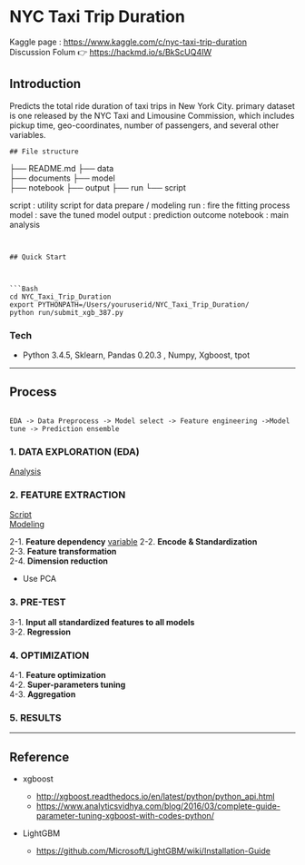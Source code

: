# NYC Taxi Trip Duration
Kaggle page : https://www.kaggle.com/c/nyc-taxi-trip-duration
<br >Discussion Folum :point_right: <https://hackmd.io/s/BkScUQ4IW>


## Introduction

Predicts the total ride duration of taxi trips in New York City. primary dataset is one released by the NYC Taxi and Limousine Commission, which includes pickup time, geo-coordinates, number of passengers, and several other variables.

```
## File structure

```
├── README.md
├── data  
├── documents
├── model   
├── notebook
├── output
├── run
└── script


script : utility script for data prepare / modeling 
run    : fire the fitting process 
model  : save the tuned model
output : prediction outcome
notebook : main analysis

```


## Quick Start



```Bash
cd NYC_Taxi_Trip_Duration
export PYTHONPATH=/Users/youruserid/NYC_Taxi_Trip_Duration/
python run/submit_xgb_387.py
```

### Tech
- Python 3.4.5, Sklearn, Pandas 0.20.3 , Numpy, Xgboost, tpot


---
## Process

```

EDA -> Data Preprocess -> Model select -> Feature engineering ->Model tune -> Prediction ensemble

```


### 1. DATA EXPLORATION (EDA)

[Analysis](/notebook)

### 2. FEATURE EXTRACTION 

[Script](/script)<br>
[Modeling](/run)

2-1. **Feature dependency**
[variable](/variable.md)
2-2. **Encode & Standardization** <br>
2-3. **Feature transformation** <br>
2-4. **Dimension reduction**
   * Use PCA

### 3. PRE-TEST
3-1. **Input all standardized features to all models** <br>
3-2. **Regression**

### 4. OPTIMIZATION
4-1. **Feature optimization**<br>
4-2. **Super-parameters tuning** <br>
4-3. **Aggregation**<br>

### 5. RESULTS  

---
## Reference

- xgboost
  - http://xgboost.readthedocs.io/en/latest/python/python_api.html 
  - https://www.analyticsvidhya.com/blog/2016/03/complete-guide-parameter-tuning-xgboost-with-codes-python/

- LightGBM
  - https://github.com/Microsoft/LightGBM/wiki/Installation-Guide



